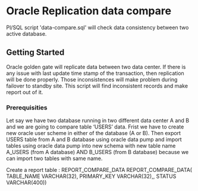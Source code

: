 # Oracle Replication data compare
Pl/SQL script 'data-compare.sql' will check data consistency between two active database.

## Getting Started

Oracle golden gate will replicate data between two data center. If there is any issue with last update time stamp of the transaction, then replication will be done properly. Those inconsistences will make problem during failover to standby site. This script will find inconsistent records and make report out of it.

### Prerequisities

Let say we have two database running in two different data center A and B and we are going to compare table ‘USERS’ data. Frist we have to create new oracle user scheme in either of the database (A or B). Then export USERS table from A and B database using oracle data pump and import tables using oracle data pump into new schema with new table name A_USERS (from A database) AND B_USERS (from B database) because we can import two tables with same name.

Create a report table : REPORT_COMPARE_DATA
REPORT_COMPARE_DATA(
TABLE_NAME VARCHAR(32),
PRIMARY_KEY VARCHAR(32),,
STATUS VARCHAR(400))




